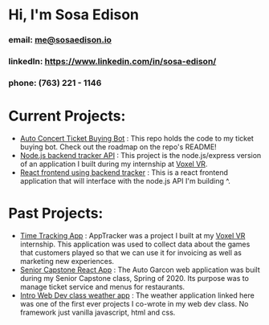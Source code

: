 # Hi, I'm Sosa Edison

### email: me@sosaedison.io
### linkedIn: https://www.linkedin.com/in/sosa-edison/
### phone: (763) 221 - 1146

# Current Projects:

- [Auto Concert Ticket Buying Bot](https://github.com/sosaedison/ticketbuyingbot)
: This repo holds the code to my ticket buying bot. Check out the roadmap on the repo's README!
- [Node.js backend tracker API](https://github.com/sosaedison/backend-tracker) 
: This project is the node.js/express version of an application I built during my internship at [Voxel VR](https://www.voxelvrp.com/).
- [React frontend using backend tracker](https://github.com/sosaedison/front-end-tracker)
: This is a react frontend application that will interface with the node.js API I'm building ^.

# Past Projects:

- [Time Tracking App](https://github.com/sosaedison/AppTracker)
: AppTracker was a project I built at my [Voxel VR](https://www.voxelvrp.com/) internship. This application was used to collect data about the games that customers played so that we can use it for invoicing as well as marketing new experiences.
- [Senior Capstone React App](https://github.com/auto-garcon/webui)
: The Auto Garcon web application was built during my Senior Capstone class, Spring of 2020. Its purpose was to manage ticket service and menus for restaurants.
- [Intro Web Dev class weather app](https://github.com/sosaedison/RebeccaSosawebapp)
: The weather application linked here was one of the first ever projects I co-wrote in my web dev class. No framework just vanilla javascript, html and css.
